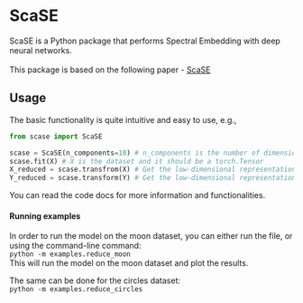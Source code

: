 # ScaSE

<p align="center">

[//]: # (    <img src="https://github.com/shaham-lab/SpectralNet/blob/main/figures/twomoons.png">)

ScaSE is a Python package that performs Spectral Embedding with deep neural networks.<br><br>
This package is based on the following paper - [ScaSE]()

[//]: # (## Installation)

[//]: # (You can install the latest package version via)

[//]: # (```bash)
[//]: # (pip install spectralnet)
[//]: # (```)

## Usage

The basic functionality is quite intuitive and easy to use, e.g.,

```python
from scase import ScaSE

scase = ScaSE(n_components=10) # n_components is the number of dimensions in the low-dimensional representation
scase.fit(X) # X is the dataset and it should be a torch.Tensor
X_reduced = scase.transfrom(X) # Get the low-dimensional representation of the dataset
Y_reduced = scase.transform(Y) # Get the low-dimensional representation of a test dataset

```

You can read the code docs for more information and functionalities.<br>

#### Running examples

In order to run the model on the moon dataset, you can either run the file, or using the command-line command:<br>
`python -m examples.reduce_moon`<br>
This will run the model on the moon dataset and plot the results.

The same can be done for the circles dataset:<br>
`python -m examples.reduce_circles`<br>


[//]: # (## Citation)

[//]: # ()
[//]: # (```)

[//]: # ()
[//]: # (@inproceedings{shaham2018,)

[//]: # (author = {Uri Shaham and Kelly Stanton and Henri Li and Boaz Nadler and Ronen Basri and Yuval Kluger},)

[//]: # (title = {SpectralNet: Spectral Clustering Using Deep Neural Networks},)

[//]: # (booktitle = {Proc. ICLR 2018},)

[//]: # (year = {2018})

[//]: # (})

[//]: # ()
[//]: # (```)
